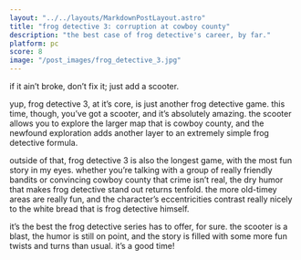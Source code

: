 ```yaml
---
layout: "../../layouts/MarkdownPostLayout.astro"
title: "frog detective 3: corruption at cowboy county"
description: "the best case of frog detective's career, by far."
platform: pc
score: 8
image: "/post_images/frog_detective_3.jpg"
---
```

if it ain’t broke, don’t fix it; just add a scooter.

yup, frog detective 3, at it’s core, is just another frog detective game. this time, though, you’ve got a scooter, and it’s absolutely amazing. the scooter allows you to explore the larger map that  is cowboy county, and the newfound exploration adds another layer to an extremely simple frog detective formula.

outside of that, frog detective 3 is also the longest game, with the most fun story in my eyes. whether you’re talking with a group of really friendly bandits or convincing cowboy county that crime isn’t real, the dry humor that makes frog detective stand out returns tenfold. the more old-timey areas are really fun, and the character’s eccentricities contrast really nicely to the white bread that is frog detective himself.

it’s the best the frog detective series has to offer, for sure. the scooter is a blast, the humor is still on point, and the story is filled with some more fun twists and turns than usual. it’s a good time!